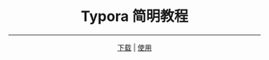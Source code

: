 <div align="center">

# Typora 简明教程
<hr/>

[下载](docs/install/v1.6.md) | [使用](docs/use/use.md)

</div>

